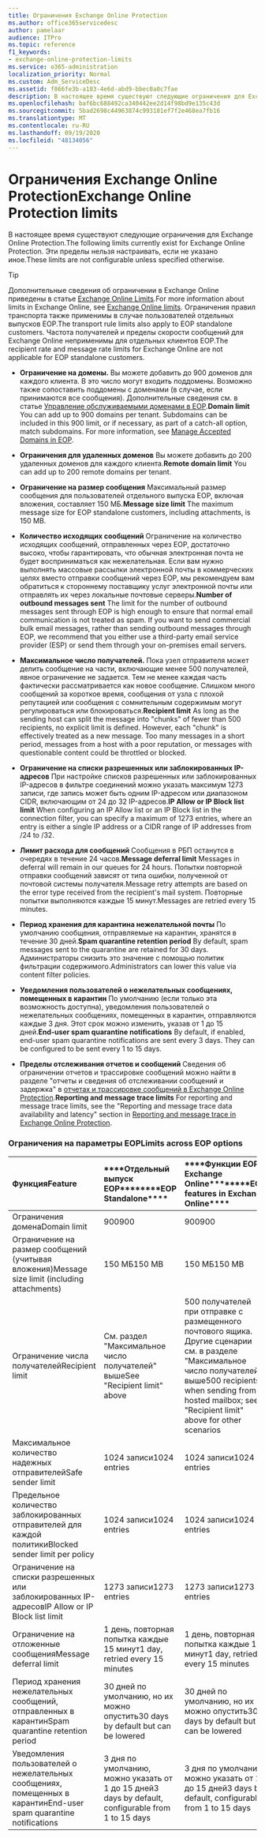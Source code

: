```yaml
---
title: Ограничения Exchange Online Protection
ms.author: office365servicedesc
author: pamelaar
audience: ITPro
ms.topic: reference
f1_keywords:
- exchange-online-protection-limits
ms.service: o365-administration
localization_priority: Normal
ms.custom: Adm_ServiceDesc
ms.assetid: f866fe3b-a183-4e6d-abd9-bbec0a0c7fae
description: В настоящее время существуют следующие ограничения для Exchange Online Protection. Эти пределы нельзя настраивать, если не указано иное.
ms.openlocfilehash: baf6bc688492ca340442ee2d14f98bd9e135c43d
ms.sourcegitcommit: 5bad2698c44963874c993181ef7f2e468ea7fb16
ms.translationtype: MT
ms.contentlocale: ru-RU
ms.lasthandoff: 09/19/2020
ms.locfileid: "48134056"
---
```

# <a name="exchange-online-protection-limits"></a><span data-ttu-id="6ccf7-104">Ограничения Exchange Online Protection</span><span class="sxs-lookup"><span data-stu-id="6ccf7-104">Exchange Online Protection limits</span></span>

<span data-ttu-id="6ccf7-105">В настоящее время существуют следующие ограничения для Exchange Online Protection.</span><span class="sxs-lookup"><span data-stu-id="6ccf7-105">The following limits currently exist for Exchange Online Protection.</span></span> <span data-ttu-id="6ccf7-106">Эти пределы нельзя настраивать, если не указано иное.</span><span class="sxs-lookup"><span data-stu-id="6ccf7-106">These limits are not configurable unless specified otherwise.</span></span> 
  
> [!TIP]
> <span data-ttu-id="6ccf7-107">Дополнительные сведения об ограничении в Exchange Online приведены в статье [Exchange Online Limits](../exchange-online-service-description/exchange-online-limits.md).</span><span class="sxs-lookup"><span data-stu-id="6ccf7-107">For more information about limits in Exchange Online, see [Exchange Online limits](../exchange-online-service-description/exchange-online-limits.md).</span></span> <span data-ttu-id="6ccf7-108">Ограничения правил транспорта также применимы в случае пользователей отдельных выпусков EOP.</span><span class="sxs-lookup"><span data-stu-id="6ccf7-108">The transport rule limits also apply to EOP standalone customers.</span></span> <span data-ttu-id="6ccf7-109">Частота получателей и пределы скорости сообщений для Exchange Online неприменимы для отдельных клиентов EOP.</span><span class="sxs-lookup"><span data-stu-id="6ccf7-109">The recipient rate and message rate limits for Exchange Online are not applicable for EOP standalone customers.</span></span> 
  
- <span data-ttu-id="6ccf7-p104">**Ограничение на домены.** Вы можете добавить до 900 доменов для каждого клиента. В это число могут входить поддомены. Возможно также сопоставить поддомены с доменами (в случае, если принимаются все сообщения). Дополнительные сведения см. в статье [Управление обслуживаемыми доменами в EOP](https://go.microsoft.com/fwlink/p/?LinkId=282239).</span><span class="sxs-lookup"><span data-stu-id="6ccf7-p104">**Domain limit** You can add up to 900 domains per tenant. Subdomains can be included in this 900 limit, or if necessary, as part of a catch-all option, match subdomains. For more information, see [Manage Accepted Domains in EOP](https://go.microsoft.com/fwlink/p/?LinkId=282239).</span></span>

- <span data-ttu-id="6ccf7-113">**Ограничения для удаленных доменов** Вы можете добавить до 200 удаленных доменов для каждого клиента.</span><span class="sxs-lookup"><span data-stu-id="6ccf7-113">**Remote domain limit** You can add up to 200 remote domains per tenant.</span></span>
    
- <span data-ttu-id="6ccf7-114">**Ограничение на размер сообщения** Максимальный размер сообщения для пользователей отдельного выпуска EOP, включая вложения, составляет 150 МБ.</span><span class="sxs-lookup"><span data-stu-id="6ccf7-114">**Message size limit** The maximum message size for EOP standalone customers, including attachments, is 150 MB.</span></span> 
    
- <span data-ttu-id="6ccf7-p105">**Количество исходящих сообщений** Ограничение на количество исходящих сообщений, отправленных через EOP, достаточно высоко, чтобы гарантировать, что обычная электронная почта не будет восприниматься как нежелательная. Если вам нужно выполнять массовые рассылки электронной почты в коммерческих целях вместо отправки сообщений через EOP, мы рекомендуем вам обратиться к стороннему поставщику услуг электронной почты или отправлять их через локальные почтовые серверы.</span><span class="sxs-lookup"><span data-stu-id="6ccf7-p105">**Number of outbound messages sent** The limit for the number of outbound messages sent through EOP is high enough to ensure that normal email communication is not treated as spam. If you want to send commercial bulk email messages, rather than sending outbound messages through EOP, we recommend that you either use a third-party email service provider (ESP) or send them through your on-premises email servers.</span></span> 
    
- <span data-ttu-id="6ccf7-p106">**Максимальное число получателей.** Пока узел отправителя может делить сообщение на части, включающие менее 500 получателей, явное ограничение не задается. Тем не менее каждая часть фактически рассматривается как новое сообщение. Слишком много сообщений за короткое время, сообщения от узла с плохой репутацией или сообщения с сомнительным содержимым могут регулироваться или блокироваться.</span><span class="sxs-lookup"><span data-stu-id="6ccf7-p106">**Recipient limit** As long as the sending host can split the message into "chunks" of fewer than 500 recipients, no explicit limit is defined. However, each "chunk" is effectively treated as a new message. Too many messages in a short period, messages from a host with a poor reputation, or messages with questionable content could be throttled or blocked.</span></span> 
    
- <span data-ttu-id="6ccf7-120">**Ограничение на списки разрешенных или заблокированных IP-адресов** При настройке списков разрешенных или заблокированных IP-адресов в фильтре соединений можно указать максимум 1273 записи, где запись может быть одним IP-адресом или диапазоном CIDR, включающим от 24 до 32 IP-адресов.</span><span class="sxs-lookup"><span data-stu-id="6ccf7-120">**IP Allow or IP Block list limit** When configuring an IP Allow list or an IP Block list in the connection filter, you can specify a maximum of 1273 entries, where an entry is either a single IP address or a CIDR range of IP addresses from /24 to /32.</span></span> 
    
- <span data-ttu-id="6ccf7-121">**Лимит расхода для сообщений** Сообщения в РБП останутся в очередях в течение 24 часов.</span><span class="sxs-lookup"><span data-stu-id="6ccf7-121">**Message deferral limit** Messages in deferral will remain in our queues for 24 hours.</span></span> <span data-ttu-id="6ccf7-122">Попытки повторной отправки сообщений зависят от типа ошибки, полученной от почтовой системы получателя.</span><span class="sxs-lookup"><span data-stu-id="6ccf7-122">Message retry attempts are based on the error type received from the recipient's mail system.</span></span> <span data-ttu-id="6ccf7-123">Повторные попытки выполняются каждые 15 минут.</span><span class="sxs-lookup"><span data-stu-id="6ccf7-123">Messages are retried every 15 minutes.</span></span> 
    
- <span data-ttu-id="6ccf7-124">**Период хранения для карантина нежелательной почты** По умолчанию сообщения, отправляемые на карантин, хранятся в течение 30 дней.</span><span class="sxs-lookup"><span data-stu-id="6ccf7-124">**Spam quarantine retention period** By default, spam messages sent to the quarantine are retained for 30 days.</span></span> <span data-ttu-id="6ccf7-125">Администраторы снизить это значение с помощью политик фильтрации содержимого.</span><span class="sxs-lookup"><span data-stu-id="6ccf7-125">Administrators can lower this value via content filter policies.</span></span> 
    
- <span data-ttu-id="6ccf7-p109">**Уведомления пользователей о нежелательных сообщениях, помещенных в карантин** По умолчанию (если только эта возможность доступна), уведомления пользователей о нежелательных сообщениях, помещенных в карантин, отправляются каждые 3 дня. Этот срок можно изменить, указав от 1 до 15 дней.</span><span class="sxs-lookup"><span data-stu-id="6ccf7-p109">**End-user spam quarantine notifications** By default, if enabled, end-user spam quarantine notifications are sent every 3 days. They can be configured to be sent every 1 to 15 days.</span></span> 
    
- <span data-ttu-id="6ccf7-128">**Пределы отслеживания отчетов и сообщений** Сведения об ограничении отчетов и трассировке сообщений можно найти в разделе "отчеты и сведения об отслеживании сообщений и задержка" в [отчетах и трассировке сообщений в Exchange Online Protection](https://go.microsoft.com/fwlink/?LinkId=394248).</span><span class="sxs-lookup"><span data-stu-id="6ccf7-128">**Reporting and message trace limits** For reporting and message trace limits, see the "Reporting and message trace data availability and latency" section in [Reporting and message trace in Exchange Online Protection](https://go.microsoft.com/fwlink/?LinkId=394248).</span></span>
    
### <a name="limits-across-eop-options"></a><span data-ttu-id="6ccf7-129">Ограничения на параметры EOP</span><span class="sxs-lookup"><span data-stu-id="6ccf7-129">Limits across EOP options</span></span>

|<span data-ttu-id="6ccf7-130">**Функция**</span><span class="sxs-lookup"><span data-stu-id="6ccf7-130">**Feature**</span></span>|<span data-ttu-id="6ccf7-131">\*\*\*\*Отдельный выпуск EOP\*\*\*\*</span><span class="sxs-lookup"><span data-stu-id="6ccf7-131">\*\*\*\*EOP Standalone\*\*\*\*</span></span>|<span data-ttu-id="6ccf7-132">\*\*\*\*Функции EOP в Exchange Online\*\*\*\*</span><span class="sxs-lookup"><span data-stu-id="6ccf7-132">\*\*\*\*EOP features in Exchange Online\*\*\*\*</span></span>|<span data-ttu-id="6ccf7-133">\*\*\*\*Клиентская лицензия Exchange Enterprise CAL со службами\*\*\*\*</span><span class="sxs-lookup"><span data-stu-id="6ccf7-133">\*\*\*\*Exchange Enterprise CAL with Services\*\*\*\*</span></span>|
|:-----|:-----|:-----|:-----|
|<span data-ttu-id="6ccf7-134">Ограничения домена</span><span class="sxs-lookup"><span data-stu-id="6ccf7-134">Domain limit</span></span>  <br/> |<span data-ttu-id="6ccf7-135">900</span><span class="sxs-lookup"><span data-stu-id="6ccf7-135">900</span></span>  <br/> |<span data-ttu-id="6ccf7-136">900</span><span class="sxs-lookup"><span data-stu-id="6ccf7-136">900</span></span>  <br/> |<span data-ttu-id="6ccf7-137">900</span><span class="sxs-lookup"><span data-stu-id="6ccf7-137">900</span></span>  <br/> |
|<span data-ttu-id="6ccf7-138">Ограничение на размер сообщений (учитывая вложения)</span><span class="sxs-lookup"><span data-stu-id="6ccf7-138">Message size limit (including attachments)</span></span>  <br/> |<span data-ttu-id="6ccf7-139">150 МБ</span><span class="sxs-lookup"><span data-stu-id="6ccf7-139">150 MB</span></span>  <br/> |<span data-ttu-id="6ccf7-140">150 МБ</span><span class="sxs-lookup"><span data-stu-id="6ccf7-140">150 MB</span></span>  <br/> |<span data-ttu-id="6ccf7-141">150 МБ</span><span class="sxs-lookup"><span data-stu-id="6ccf7-141">150 MB</span></span>  <br/> |
|<span data-ttu-id="6ccf7-142">Ограничение числа получателей</span><span class="sxs-lookup"><span data-stu-id="6ccf7-142">Recipient limit</span></span>  <br/> |<span data-ttu-id="6ccf7-143">См. раздел "Максимальное число получателей" выше</span><span class="sxs-lookup"><span data-stu-id="6ccf7-143">See "Recipient limit" above</span></span>  <br/> |<span data-ttu-id="6ccf7-144">500 получателей при отправке с размещенного почтового ящика. Другие сценарии см. в разделе "Максимальное число получателей" выше</span><span class="sxs-lookup"><span data-stu-id="6ccf7-144">500 recipients when sending from a hosted mailbox; see "Recipient limit" above for other scenarios</span></span>  <br/> |<span data-ttu-id="6ccf7-145">См. раздел "Максимальное число получателей" выше</span><span class="sxs-lookup"><span data-stu-id="6ccf7-145">See "Recipient limit" above</span></span>  <br/> |
|<span data-ttu-id="6ccf7-146">Максимальное количество надежных отправителей</span><span class="sxs-lookup"><span data-stu-id="6ccf7-146">Safe sender limit</span></span>  <br/> |<span data-ttu-id="6ccf7-147">1024 записи</span><span class="sxs-lookup"><span data-stu-id="6ccf7-147">1024 entries</span></span>  <br/> |<span data-ttu-id="6ccf7-148">1024 записи</span><span class="sxs-lookup"><span data-stu-id="6ccf7-148">1024 entries</span></span>  <br/> ||
|<span data-ttu-id="6ccf7-149">Предельное количество заблокированных отправителей для каждой политики</span><span class="sxs-lookup"><span data-stu-id="6ccf7-149">Blocked sender limit per policy</span></span>  <br/> |<span data-ttu-id="6ccf7-150">1024 записи</span><span class="sxs-lookup"><span data-stu-id="6ccf7-150">1024 entries</span></span>  <br/> |<span data-ttu-id="6ccf7-151">1024 записи</span><span class="sxs-lookup"><span data-stu-id="6ccf7-151">1024 entries</span></span>  <br/> ||
|<span data-ttu-id="6ccf7-152">Ограничение на списки разрешенных или заблокированных IP-адресов</span><span class="sxs-lookup"><span data-stu-id="6ccf7-152">IP Allow or IP Block list limit</span></span>  <br/> |<span data-ttu-id="6ccf7-153">1273 записи</span><span class="sxs-lookup"><span data-stu-id="6ccf7-153">1273 entries</span></span>  <br/> |<span data-ttu-id="6ccf7-154">1273 записи</span><span class="sxs-lookup"><span data-stu-id="6ccf7-154">1273 entries</span></span>  <br/> |<span data-ttu-id="6ccf7-155">1273 записи</span><span class="sxs-lookup"><span data-stu-id="6ccf7-155">1273 entries</span></span>  <br/> |
|<span data-ttu-id="6ccf7-156">Ограничение на отложенные сообщения</span><span class="sxs-lookup"><span data-stu-id="6ccf7-156">Message deferral limit</span></span>  <br/> |<span data-ttu-id="6ccf7-157">1 день, повторная попытка каждые 15 минут</span><span class="sxs-lookup"><span data-stu-id="6ccf7-157">1 day, retried every 15 minutes</span></span>  <br/> |<span data-ttu-id="6ccf7-158">1 день, повторная попытка каждые 15 минут</span><span class="sxs-lookup"><span data-stu-id="6ccf7-158">1 day, retried every 15 minutes</span></span>  <br/> |<span data-ttu-id="6ccf7-159">1 день, повторная попытка каждые 15 минут</span><span class="sxs-lookup"><span data-stu-id="6ccf7-159">1 day, retried every 15 minutes</span></span>  <br/> |
|<span data-ttu-id="6ccf7-160">Период хранения нежелательных сообщений, отправленных в карантин</span><span class="sxs-lookup"><span data-stu-id="6ccf7-160">Spam quarantine retention period</span></span>  <br/> |<span data-ttu-id="6ccf7-161">30 дней по умолчанию, но их можно опустить</span><span class="sxs-lookup"><span data-stu-id="6ccf7-161">30 days by default but can be lowered</span></span>  <br/> |<span data-ttu-id="6ccf7-162">30 дней по умолчанию, но их можно опустить</span><span class="sxs-lookup"><span data-stu-id="6ccf7-162">30 days by default but can be lowered</span></span>  <br/> |<span data-ttu-id="6ccf7-163">30 дней по умолчанию, но их можно опустить</span><span class="sxs-lookup"><span data-stu-id="6ccf7-163">30 days by default but can be lowered</span></span>  <br/> |
|<span data-ttu-id="6ccf7-164">Уведомления пользователей о нежелательных сообщениях, помещенных в карантин</span><span class="sxs-lookup"><span data-stu-id="6ccf7-164">End-user spam quarantine notifications</span></span>  <br/> |<span data-ttu-id="6ccf7-165">3 дня по умолчанию, можно указать от 1 до 15 дней</span><span class="sxs-lookup"><span data-stu-id="6ccf7-165">3 days by default, configurable from 1 to 15 days</span></span>  <br/> |<span data-ttu-id="6ccf7-166">3 дня по умолчанию, можно указать от 1 до 15 дней</span><span class="sxs-lookup"><span data-stu-id="6ccf7-166">3 days by default, configurable from 1 to 15 days</span></span>  <br/> |<span data-ttu-id="6ccf7-167">3 дня по умолчанию, можно указать от 1 до 15 дней</span><span class="sxs-lookup"><span data-stu-id="6ccf7-167">3 days by default, configurable from 1 to 15 days</span></span>  <br/> |
   


